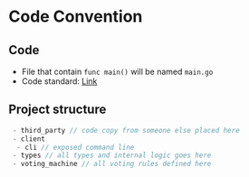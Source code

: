 # Code Convention

## Code

- File that contain `func main()` will be named `main.go`
- Code standard: [Link](https://github.com/golang-standards/project-layout)

## Project structure

```js
 - third_party // code copy from someone else placed here
 - client
  - cli // exposed command line
 - types // all types and internal logic goes here
 - voting_machine // all voting rules defined here
```
